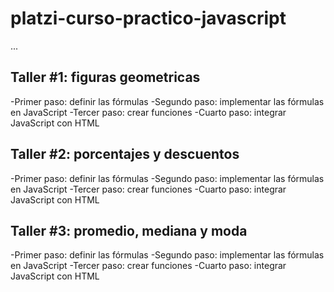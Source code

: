 # platzi-curso-practico-javascript

...

## Taller #1: figuras geometricas

-Primer paso: definir las fórmulas
-Segundo paso: implementar las fórmulas en JavaScript 
-Tercer paso: crear funciones
-Cuarto paso: integrar JavaScript con HTML

## Taller #2: porcentajes y descuentos

-Primer paso: definir las fórmulas
-Segundo paso: implementar las fórmulas en JavaScript 
-Tercer paso: crear funciones
-Cuarto paso: integrar JavaScript con HTML

## Taller #3: promedio, mediana y moda

-Primer paso: definir las fórmulas
-Segundo paso: implementar las fórmulas en JavaScript 
-Tercer paso: crear funciones
-Cuarto paso: integrar JavaScript con HTML